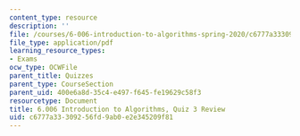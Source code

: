 ```yaml
---
content_type: resource
description: ''
file: /courses/6-006-introduction-to-algorithms-spring-2020/c6777a33309256fd9ab0e2e345209f81_MIT6_006S20_review3.pdf
file_type: application/pdf
learning_resource_types:
- Exams
ocw_type: OCWFile
parent_title: Quizzes
parent_type: CourseSection
parent_uid: 400e6a8d-35c4-e497-f645-fe19629c58f3
resourcetype: Document
title: 6.006 Introduction to Algorithms, Quiz 3 Review
uid: c6777a33-3092-56fd-9ab0-e2e345209f81
---
```

